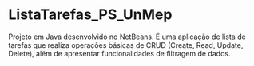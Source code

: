 # ListaTarefas_PS_UnMep
Projeto em Java desenvolvido no NetBeans. É uma aplicação de lista de tarefas que realiza operações básicas de CRUD (Create, Read, Update, Delete), além de apresentar funcionalidades de filtragem de dados. 
